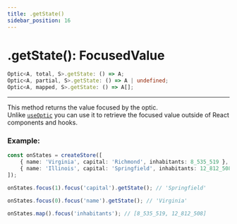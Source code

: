 ```yaml
---
title: .getState()
sidebar_position: 16
---
```


# .getState(): FocusedValue

```ts
Optic<A, total, S>.getState: () => A;
Optic<A, partial, S>.getState: () => A | undefined;
Optic<A, mapped, S>.getState: () => A[];
```

---

This method returns the value focused by the optic.  
Unlike [`useOptic`](<../hooks/useOptic()>) you can use it to retrieve the focused value outside of React components and hooks.

### Example:

```ts
const onStates = createStore([
    { name: 'Virginia', capital: 'Richmond', inhabitants: 8_535_519 },
    { name: 'Illinois', capital: 'Springfield', inhabitants: 12_812_508 }
]);

onStates.focus(1).focus('capital').getState(); // 'Springfield'

onStates.focus(0).focus('name').getState(); // 'Virginia'

onStates.map().focus('inhabitants'); // [8_535_519, 12_812_508]
```
